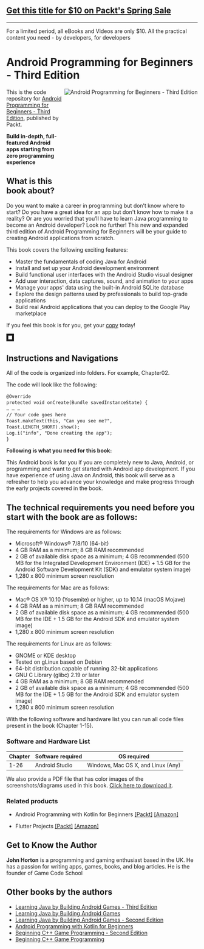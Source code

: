 ## [Get this title for $10 on Packt's Spring Sale](https://www.packt.com/B16773?utm_source=github&utm_medium=packt-github-repo&utm_campaign=spring_10_dollar_2022)
-----
For a limited period, all eBooks and Videos are only $10. All the practical content you need \- by developers, for developers

# Android Programming for Beginners - Third Edition

<a href="https://www.packtpub.com/product/android-programming-for-beginners-third-edition/9781800563438?utm_source=github&utm_medium=repository&utm_campaign=9781800563438"><img src="https://static.packt-cdn.com/products/9781800563438/cover/smaller" alt="Android Programming for Beginners - Third Edition" height="256px" align="right"></a>

This is the code repository for [Android Programming for Beginners - Third Edition](https://www.packtpub.com/product/android-programming-for-beginners-third-edition/9781800563438?utm_source=github&utm_medium=repository&utm_campaign=9781800563438), published by Packt.

**Build in-depth, full-featured Android apps starting from zero programming experience**

## What is this book about?
Do you want to make a career in programming but don’t know where to start? Do you have a great idea for an app but don't know how to make it a reality? Or are you worried that you’ll have to learn Java programming to become an Android developer? Look no further! This new and expanded third edition of Android Programming for Beginners will be your guide to creating Android applications from scratch.

This book covers the following exciting features: 
* Master the fundamentals of coding Java for Android
* Install and set up your Android development environment
* Build functional user interfaces with the Android Studio visual designer
* Add user interaction, data captures, sound, and animation to your apps
* Manage your apps' data using the built-in Android SQLite database
* Explore the design patterns used by professionals to build top-grade applications
* Build real Android applications that you can deploy to the Google Play marketplace

If you feel this book is for you, get your [copy](https://www.amazon.com/dp/1800563434) today!

<a href="https://www.packtpub.com/?utm_source=github&utm_medium=banner&utm_campaign=GitHubBanner"><img src="https://raw.githubusercontent.com/PacktPublishing/GitHub/master/GitHub.png" 
alt="https://www.packtpub.com/" border="5" /></a>


## Instructions and Navigations
All of the code is organized into folders. For example, Chapter02.

The code will look like the following:
```
@Override
protected void onCreate(Bundle savedInstanceState) {
… … …
// Your code goes here
Toast.makeText(this, "Can you see me?",
Toast.LENGTH_SHORT).show();
Log.i("info", "Done creating the app");
}
```

**Following is what you need for this book:**

This Android book is for you if you are completely new to Java, Android, or programming and want to get started with Android app development. If you have experience of using Java on Android, this book will serve as a refresher to help you advance your knowledge and make progress through the early projects covered in the book.

## The technical requirements you need before you start with the book are as follows:

The requirements for Windows are as follows:

* Microsoft® Windows® 7/8/10 (64-bit)
* 4 GB RAM as a minimum; 8 GB RAM recommended
* 2 GB of available disk space as a minimum; 4 GB recommended (500 MB for the Integrated Development Environment (IDE) + 1.5 GB for the Android Software Development Kit (SDK)     and emulator system image)
* 1,280 x 800 minimum screen resolution

The requirements for Mac are as follows:

* Mac® OS X® 10.10 (Yosemite) or higher, up to 10.14 (macOS Mojave)
* 4 GB RAM as a minimum; 8 GB RAM recommended
* 2 GB of available disk space as a minimum; 4 GB recommended (500 MB for the IDE + 1.5 GB for the Android SDK and emulator system image)
* 1,280 x 800 minimum screen resolution

The requirements for Linux are as follows:

* GNOME or KDE desktop
* Tested on gLinux based on Debian
* 64-bit distribution capable of running 32-bit applications
* GNU C Library (glibc) 2.19 or later
* 4 GB RAM as a minimum; 8 GB RAM recommended
* 2 GB of available disk space as a minimum; 4 GB recommended (500 MB for the IDE + 1.5 GB for the Android SDK and emulator system image)
* 1,280 x 800 minimum screen resolution

With the following software and hardware list you can run all code files present in the book (Chapter 1-15).

### Software and Hardware List

| Chapter  | Software required                   | OS required                        |
| -------- | ------------------------------------| -----------------------------------|
| 1-26     | Android Studio                      | Windows, Mac OS X, and Linux (Any) |



We also provide a PDF file that has color images of the screenshots/diagrams used in this book. [Click here to download it](https://static.packt-cdn.com/downloads/9781800563438_ColorImages.pdf).


### Related products <Other books you may enjoy>
* Android Programming with Kotlin for Beginners [[Packt]](https://www.packtpub.com/product/android-programming-with-kotlin-for-beginners/9781789615401?utm_source=github&utm_medium=repository&utm_campaign=9781789615401) [[Amazon]](https://www.amazon.com/dp/1789615402)

* Flutter Projects [[Packt]](https://www.packtpub.com/product/flutter-projects/9781838647773?utm_source=github&utm_medium=repository&utm_campaign=9781838647773) [[Amazon]](https://www.amazon.com/dp/1838647775)

## Get to Know the Author
**John Horton**
is a programming and gaming enthusiast based in the UK. He has a passion for writing apps, games, books, and blog articles. He is the founder of Game Code School


## Other books by the authors
* [Learning Java by Building Android Games - Third Edition](https://www.packtpub.com/product/learning-java-by-building-android-games-third-edition/9781800565869)
* [Learning Java by Building Android Games](https://www.packtpub.com/product/learning-java-by-building-android-games/9781784398859)
* [Learning Java by Building Android Games - Second Edition](https://www.packtpub.com/product/learning-java-by-building-android-games-second-edition/9781788839150)
* [Android Programming with Kotlin for Beginners](https://www.packtpub.com/product/android-programming-with-kotlin-for-beginners/9781789615401)
* [Beginning C++ Game Programming - Second Edition](https://www.packtpub.com/product/beginning-c-game-programming-second-edition/9781838648572)
* [Beginning C++ Game Programming](https://www.packtpub.com/product/beginning-c-game-programming/9781786466198)

